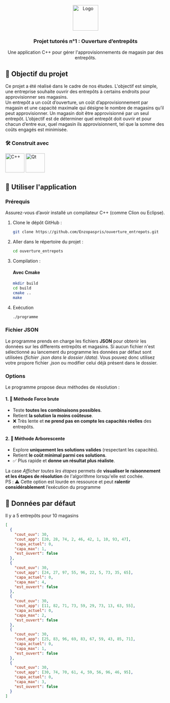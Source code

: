 <!-- PROJECT LOGO -->
<br />
<div align="center">
  <a href="https://github.com/Enzopaspris/ouverture_entrepots">
    <img src="https://img.icons8.com/?size=100&id=20425&format=png&color=000000" alt="Logo" width="80" height="80">
  </a>

  <h3 align="center">Projet tutorés n°1 : Ouverture d’entrepôts</h3>

  <p align="center">
    Une application C++ pour gérer l'approvisionnements de magasin par des entrepôts.
    <br />
  </p>
</div>

## 🎯 Objectif du projet

Ce projet a été réalisé dans le cadre de nos études. L'objectif est simple, une entreprise souhaite ouvrir des entrepôts à certains endroits pour approvisionner ses magasins. <br>
Un entrepôt a un coût d’ouverture, un coût d’approvisionnement par magasin et une capacité maximale qui
désigne le nombre de magasins qu’il peut approvisionner. Un magasin doit être approvisionné par un seul
entrepôt. L’objectif est de déterminer quel entrepôt doit ouvrir et pour chacun d’entre eux, quel magasin ils
approvisionnent, tel que la somme des coûts engagés est minimisée.

### 🛠️ Construit avec

<img href="https://devdocs.io/cpp/" src="https://upload.wikimedia.org/wikipedia/commons/thumb/1/18/ISO_C%2B%2B_Logo.svg/1822px-ISO_C%2B%2B_Logo.svg.png" alt="C++" width="60"/>
<img href="https://doc.qt.io/" src="https://upload.wikimedia.org/wikipedia/commons/8/81/Qt_logo_neon_2022.svg" alt="Qt" width="60"/>

## 🚀 Utiliser l'application

### Prérequis

Assurez-vous d’avoir installé un compilateur C++ (comme Clion ou Eclipse).

1.  Clone le dépôt GitHub :
    ```sh
    git clone https://github.com/Enzopaspris/ouverture_entrepots.git
    ```
2.  Aller dans le répertoire du projet :
    ```sh
    cd ouverture_entrepots
    ```
3.  Compilation :

    #### Avec Cmake
      ```sh
      mkdir build
      cd build
      cmake ..
      make
      ```
  4.  Exécution
      ```sh
      ./programme
      ```
### Fichier JSON

Le programme prends en charge les fichiers **JSON** pour obtenir les données sur les differents entrepôts et magasins. Si aucun fichier n'est sélectionné au lancement du programme les données par défaut sont utilisées *(fichier .json dans le dossier /data)*. Vous pouvez donc utilisez votre propore fichier *.json* ou modifier celui déjà présent dans le dossier.

### Options
Le programme propose deux méthodes de résolution :

#### 1. 🔹 Méthode Force brute
- Teste **toutes les combinaisons possibles**.  
- Retient **la solution la moins coûteuse**.  
- ❌ Très lente et **ne prend pas en compte les capacités réelles** des entrepôts.

#### 2. 🔹 Méthode Arborescente
- Explore **uniquement les solutions valides** (respectant les capacités).  
- Retient **le coût minimal parmi ces solutions**.  
- ✅ Plus rapide et **donne un résultat plus réaliste**.

La case *Afficher toutes les étapes* permets de **visualiser le raisonnement et les étapes de résolution** de l'algorithme lorsqu'elle est cochée.
<br> PS : ⚠️ Cette option est lourde en ressource et peut **ralentir considérablement** l’exécution du programme

## 📁 Données par défaut

Il y a 5 entrepôts pour 10 magasins

```json
[
  {
    "cout_ouv": 30,
    "cout_app": [20, 28, 74, 2, 46, 42, 1, 10, 93, 47],
    "capa_actuel": 0,
    "capa_max": 1,
    "est_ouvert": false
  },
  {
    "cout_ouv": 30,
    "cout_app": [24, 27, 97, 55, 96, 22, 5, 73, 35, 65],
    "capa_actuel": 0,
    "capa_max": 4,
    "est_ouvert": false
  },
  {
    "cout_ouv": 30,
    "cout_app": [11, 82, 71, 73, 59, 29, 73, 13, 63, 55],
    "capa_actuel": 0,
    "capa_max": 2,
    "est_ouvert": false
  },
  {
    "cout_ouv": 30,
    "cout_app": [25, 83, 96, 69, 83, 67, 59, 43, 85, 71],
    "capa_actuel": 0,
    "capa_max": 1,
    "est_ouvert": false
  },
  {
    "cout_ouv": 30,
    "cout_app": [30, 74, 70, 61, 4, 59, 56, 96, 46, 95],
    "capa_actuel": 0,
    "capa_max": 3,
    "est_ouvert": false
  }
]
```
